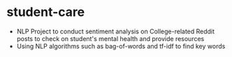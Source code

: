 # student-care
- NLP Project to conduct sentiment analysis on College-related Reddit posts to check on student's mental health and provide resources
- Using NLP algorithms such as bag-of-words and tf-idf to find key words
